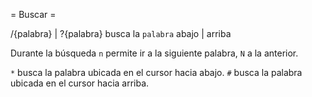 = Buscar =

/{palabra} | ?{palabra} busca la `palabra` abajo | arriba

Durante la búsqueda `n` permite ir a la siguiente palabra, `N` a la anterior.

`*` busca la palabra ubicada en el cursor hacia abajo.
`#` busca la palabra ubicada en el cursor hacia arriba.
